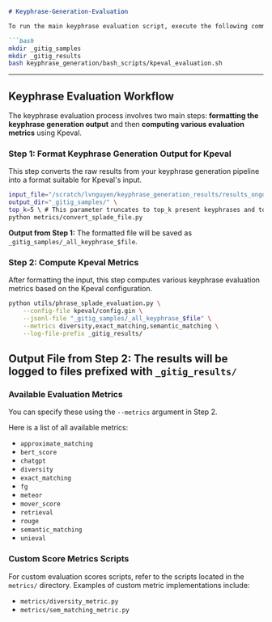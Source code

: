 ````markdown
# Keyphrase-Generation-Evaluation

To run the main keyphrase evaluation script, execute the following command:

```bash
mkdir _gitig_samples
mkdir _gitig_results
bash keyphrase_generation/bash_scripts/kpeval_evaluation.sh
````

-----

## Keyphrase Evaluation Workflow

The keyphrase evaluation process involves two main steps: **formatting the keyphrase generation output** and then **computing various evaluation metrics** using Kpeval.

### Step 1: Format Keyphrase Generation Output for Kpeval

This step converts the raw results from your keyphrase generation pipeline into a format suitable for Kpeval's input.

```bash
input_file="/scratch/lvnguyen/keyphrase_generation_results/results_ongoing/$file" \
output_dir="_gitig_samples/" \
top_k=5 \ # This parameter truncates to top_k present keyphrases and top_k absent keyphrases.
python metrics/convert_splade_file.py
```

**Output from Step 1:** The formatted file will be saved as `_gitig_samples/_all_keyphrase_$file`.

### Step 2: Compute Kpeval Metrics

After formatting the input, this step computes various keyphrase evaluation metrics based on the Kpeval configuration.

```bash
python utils/phrase_splade_evaluation.py \
    --config-file kpeval/config.gin \
    --jsonl-file "_gitig_samples/_all_keyphrase_$file" \
    --metrics diversity,exact_matching,semantic_matching \
    --log-file-prefix _gitig_results/
```

**Output File from Step 2:** The results will be logged to files prefixed with `_gitig_results/`
-----

### Available Evaluation Metrics

 You can specify these using the `--metrics` argument in Step 2.

Here is a list of all available metrics:

  * `approximate_matching`
  * `bert_score`
  * `chatgpt`
  * `diversity`
  * `exact_matching`
  * `fg`
  * `meteor`
  * `mover_score`
  * `retrieval`
  * `rouge`
  * `semantic_matching`
  * `unieval`

### Custom Score Metrics Scripts

For custom evaluation scores scripts, refer to the scripts located in the `metrics/` directory.
Examples of custom metric implementations include:

  * `metrics/diversity_metric.py`
  * `metrics/sem_matching_metric.py`


```
```
